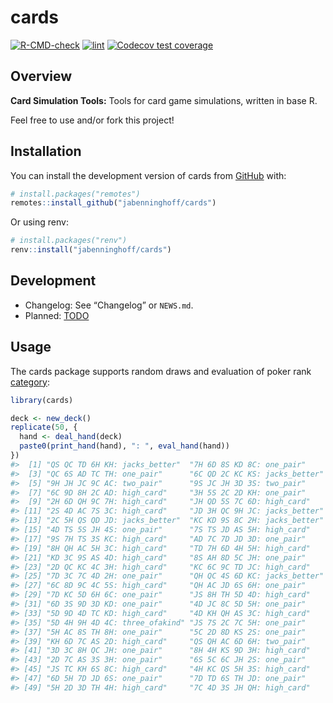 
<!-- README.md is generated from README.Rmd. Please edit that file -->

# cards

<!-- badges: start -->

[![R-CMD-check](https://github.com/jabenninghoff/cards/workflows/R-CMD-check/badge.svg)](https://github.com/jabenninghoff/cards/actions)
[![lint](https://github.com/jabenninghoff/cards/workflows/lint/badge.svg)](https://github.com/jabenninghoff/cards/actions)
[![Codecov test
coverage](https://codecov.io/gh/jabenninghoff/cards/branch/main/graph/badge.svg)](https://app.codecov.io/gh/jabenninghoff/cards?branch=main)
<!-- badges: end -->

## Overview

**Card Simulation Tools:** Tools for card game simulations, written in
base R.

Feel free to use and/or fork this project!

## Installation

You can install the development version of cards from
[GitHub](https://github.com/) with:

``` r
# install.packages("remotes")
remotes::install_github("jabenninghoff/cards")
```

Or using renv:

``` r
# install.packages("renv")
renv::install("jabenninghoff/cards")
```

## Development

- Changelog: See “Changelog” or `NEWS.md`.
- Planned: [TODO](TODO.md)

## Usage

The cards package supports random draws and evaluation of poker rank
[category](https://en.wikipedia.org/wiki/List_of_poker_hands):

``` r
library(cards)

deck <- new_deck()
replicate(50, {
  hand <- deal_hand(deck)
  paste0(print_hand(hand), ": ", eval_hand(hand))
})
#>  [1] "QS QC TD 6H KH: jacks_better"  "7H 6D 8S KD 8C: one_pair"     
#>  [3] "QC 6S AD TC TH: one_pair"      "6C QD 2C KC KS: jacks_better" 
#>  [5] "9H JH JC 9C AC: two_pair"      "9S JC JH 3D 3S: two_pair"     
#>  [7] "6C 9D 8H 2C AD: high_card"     "3H 5S 2C 2D KH: one_pair"     
#>  [9] "2H 6D QH 9C 7H: high_card"     "JH QD 5S 7C 6D: high_card"    
#> [11] "2S 4D AC 7S 3C: high_card"     "JD 3H QC 9H JC: jacks_better" 
#> [13] "2C 5H QS QD JD: jacks_better"  "KC KD 9S 8C 2H: jacks_better" 
#> [15] "4D TS 5S JH 4S: one_pair"      "7S TS JD AS 5H: high_card"    
#> [17] "9S 7H TS 3S KC: high_card"     "AD 7C 7D JD 3D: one_pair"     
#> [19] "8H QH AC 5H 3C: high_card"     "TD 7H 6D 4H 5H: high_card"    
#> [21] "KD 3C 9S AS 4D: high_card"     "8S AH 8D 5C JH: one_pair"     
#> [23] "2D QC KC 4C 3H: high_card"     "KC 6C 9C TD JC: high_card"    
#> [25] "7D 3C 7C 4D 2H: one_pair"      "QH QC 4S 6D KC: jacks_better" 
#> [27] "6C 8D 9C 4C 5S: high_card"     "QH AC JD 6S 6H: one_pair"     
#> [29] "7D KC 5D 6H 6C: one_pair"      "JS 8H TH 5D 4D: high_card"    
#> [31] "6D 3S 9D 3D KD: one_pair"      "4D JC 8C 5D 5H: one_pair"     
#> [33] "5D 9D 4D TC KD: high_card"     "4D KH QH AS 3C: high_card"    
#> [35] "5D 4H 9H 4D 4C: three_ofakind" "JS 7S 2C 7C 5H: one_pair"     
#> [37] "5H AC 8S TH 8H: one_pair"      "5C 2D 8D KS 2S: one_pair"     
#> [39] "KH 6D 7C AS 2D: high_card"     "QS QH AC 6D 6H: two_pair"     
#> [41] "3D 3C 8H QC JH: one_pair"      "8H 4H KS 9D 3H: high_card"    
#> [43] "2D 7C AS 3S 3H: one_pair"      "6S 5C 6C JH 2S: one_pair"     
#> [45] "JS TC KH 6S 8C: high_card"     "4H KC QS 5H 3S: high_card"    
#> [47] "6D 5H 7D JD 6S: one_pair"      "7D TD 6S TH JD: one_pair"     
#> [49] "5H 2D 3D TH 4H: high_card"     "7C 4D 3S JH QH: high_card"
```
